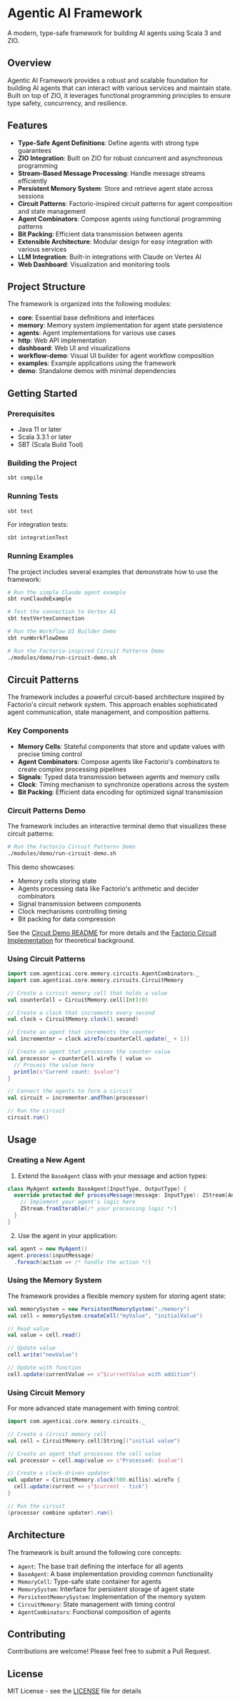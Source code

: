 # Agentic AI Framework

A modern, type-safe framework for building AI agents using Scala 3 and ZIO.

## Overview

Agentic AI Framework provides a robust and scalable foundation for building AI agents that can interact with various services and maintain state. Built on top of ZIO, it leverages functional programming principles to ensure type safety, concurrency, and resilience.

## Features

- **Type-Safe Agent Definitions**: Define agents with strong type guarantees
- **ZIO Integration**: Built on ZIO for robust concurrent and asynchronous programming
- **Stream-Based Message Processing**: Handle message streams efficiently
- **Persistent Memory System**: Store and retrieve agent state across sessions
- **Circuit Patterns**: Factorio-inspired circuit patterns for agent composition and state management
- **Agent Combinators**: Compose agents using functional programming patterns
- **Bit Packing**: Efficient data transmission between agents
- **Extensible Architecture**: Modular design for easy integration with various services
- **LLM Integration**: Built-in integrations with Claude on Vertex AI
- **Web Dashboard**: Visualization and monitoring tools

## Project Structure

The framework is organized into the following modules:

- **core**: Essential base definitions and interfaces
- **memory**: Memory system implementation for agent state persistence
- **agents**: Agent implementations for various use cases
- **http**: Web API implementation
- **dashboard**: Web UI and visualizations
- **workflow-demo**: Visual UI builder for agent workflow composition
- **examples**: Example applications using the framework
- **demo**: Standalone demos with minimal dependencies

## Getting Started

### Prerequisites

- Java 11 or later
- Scala 3.3.1 or later
- SBT (Scala Build Tool)

### Building the Project

```bash
sbt compile
```

### Running Tests

```bash
sbt test
```

For integration tests:

```bash
sbt integrationTest
```

### Running Examples

The project includes several examples that demonstrate how to use the framework:

```bash
# Run the simple Claude agent example
sbt runClaudeExample

# Test the connection to Vertex AI
sbt testVertexConnection

# Run the Workflow UI Builder Demo
sbt runWorkflowDemo

# Run the Factorio-inspired Circuit Patterns Demo
./modules/demo/run-circuit-demo.sh
```

## Circuit Patterns

The framework includes a powerful circuit-based architecture inspired by Factorio's circuit network system. This approach enables sophisticated agent communication, state management, and composition patterns.

### Key Components

- **Memory Cells**: Stateful components that store and update values with precise timing control
- **Agent Combinators**: Compose agents like Factorio's combinators to create complex processing pipelines
- **Signals**: Typed data transmission between agents and memory cells
- **Clock**: Timing mechanism to synchronize operations across the system
- **Bit Packing**: Efficient data encoding for optimized signal transmission

### Circuit Patterns Demo

The framework includes an interactive terminal demo that visualizes these circuit patterns:

```bash
# Run the Factorio Circuit Patterns Demo
./modules/demo/run-circuit-demo.sh
```

This demo showcases:
- Memory cells storing state
- Agents processing data like Factorio's arithmetic and decider combinators
- Signal transmission between components
- Clock mechanisms controlling timing
- Bit packing for data compression

See the [Circuit Demo README](modules/demo/CIRCUIT_DEMO_README.md) for more details and the [Factorio Circuit Implementation](docs/theory/FactorioCircuitImplementation.md) for theoretical background.

### Using Circuit Patterns

```scala
import com.agenticai.core.memory.circuits.AgentCombinators._
import com.agenticai.core.memory.circuits.CircuitMemory

// Create a circuit memory cell that holds a value
val counterCell = CircuitMemory.cell[Int](0)

// Create a clock that increments every second
val clock = CircuitMemory.clock(1.second)

// Create an agent that increments the counter
val incrementer = clock.wireTo(counterCell.update(_ + 1))

// Create an agent that processes the counter value
val processor = counterCell.wireTo { value =>
  // Process the value here
  println(s"Current count: $value")
}

// Connect the agents to form a circuit
val circuit = incrementer.andThen(processor)

// Run the circuit
circuit.run()
```

## Usage

### Creating a New Agent

1. Extend the `BaseAgent` class with your message and action types:

```scala
class MyAgent extends BaseAgent[InputType, OutputType] {
  override protected def processMessage(message: InputType): ZStream[Any, Throwable, OutputType] = {
    // Implement your agent's logic here
    ZStream.fromIterable(/* your processing logic */)
  }
}
```

2. Use the agent in your application:

```scala
val agent = new MyAgent()
agent.process(inputMessage)
  .foreach(action => /* handle the action */)
```

### Using the Memory System

The framework provides a flexible memory system for storing agent state:

```scala
val memorySystem = new PersistentMemorySystem("./memory")
val cell = memorySystem.createCell("myValue", "initialValue")

// Read value
val value = cell.read()

// Update value
cell.write("newValue")

// Update with function
cell.update(currentValue => s"$currentValue with addition")
```

### Using Circuit Memory

For more advanced state management with timing control:

```scala
import com.agenticai.core.memory.circuits._

// Create a circuit memory cell
val cell = CircuitMemory.cell[String]("initial value")

// Create an agent that processes the cell value
val processor = cell.map(value => s"Processed: $value")

// Create a clock-driven updater
val updater = CircuitMemory.clock(500.millis).wireTo {
  cell.update(current => s"$current - tick")
}

// Run the circuit
(processor combine updater).run()
```

## Architecture

The framework is built around the following core concepts:

- `Agent`: The base trait defining the interface for all agents
- `BaseAgent`: A base implementation providing common functionality
- `MemoryCell`: Type-safe state container for agents
- `MemorySystem`: Interface for persistent storage of agent state
- `PersistentMemorySystem`: Implementation of the memory system
- `CircuitMemory`: State management with timing control
- `AgentCombinators`: Functional composition of agents

## Contributing

Contributions are welcome! Please feel free to submit a Pull Request.

## License

MIT License - see the [LICENSE](LICENSE) file for details